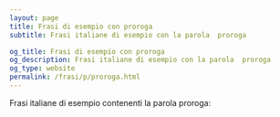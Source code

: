 ```yaml
---
layout: page
title: Frasi di esempio con proroga 
subtitle: Frasi italiane di esempio con la parola  proroga

og_title: Frasi di esempio con proroga 
og_description: Frasi italiane di esempio con la parola  proroga
og_type: website
permalink: /frasi/p/proroga.html
---
```


Frasi italiane di esempio contenenti la parola proroga:


